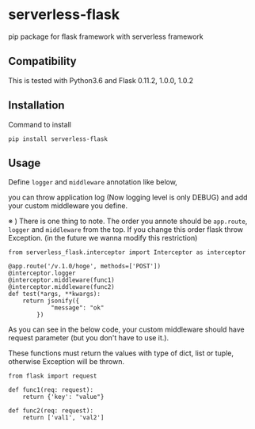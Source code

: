 serverless-flask
==========

pip package for flask framework with serverless framework

## Compatibility

This is tested with Python3.6 and Flask 0.11.2, 1.0.0, 1.0.2

## Installation

Command to install

```
pip install serverless-flask
```

## Usage

Define `logger` and `middleware` annotation like below, 

you can throw application log (Now logging level is only DEBUG) and add your custom middleware you define.

※ ) There is one thing to note. The order you annote should be `app.route`, `logger` and `middleware` from the top. If you change this order flask throw Exception. (in the future we wanna modify this restriction)

```
from serverless_flask.interceptor import Interceptor as interceptor

@app.route('/v.1.0/hoge', methods=['POST'])
@interceptor.logger
@interceptor.middleware(func1)
@interceptor.middleware(func2)
def test(*args, **kwargs):
    return jsonify({
            "message": "ok"
        })
```

As you can see in the below code, your custom middleware should have request parameter (but you don't have to use it.).

These functions must return the values with type of dict, list or tuple, otherwise Exception will be thrown.

```
from flask import request

def func1(req: request):
    return {'key': "value"}

def func2(req: request):
    return ['val1', 'val2'] 
```

